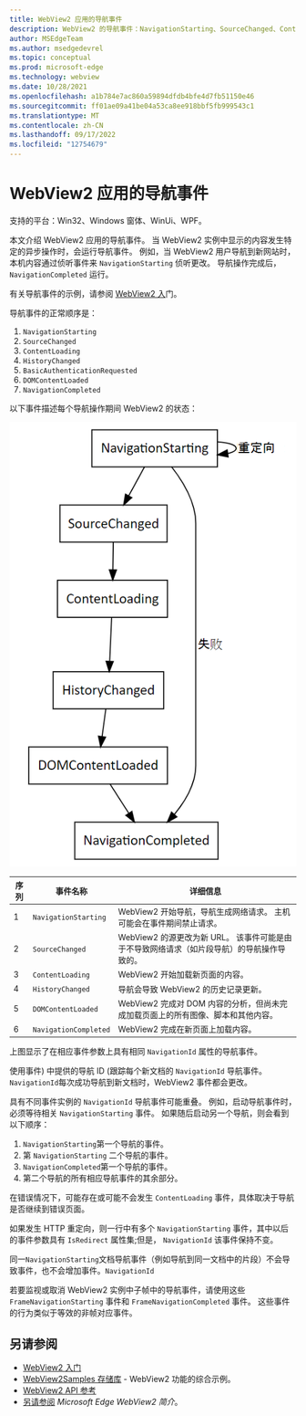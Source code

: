 ```yaml
---
title: WebView2 应用的导航事件
description: WebView2 的导航事件：NavigationStarting、SourceChanged、ContentLoading、HistoryChanged、DOMContentLoaded 和 NavigationCompleted。
author: MSEdgeTeam
ms.author: msedgedevrel
ms.topic: conceptual
ms.prod: microsoft-edge
ms.technology: webview
ms.date: 10/28/2021
ms.openlocfilehash: a1b784e7ac860a59894dfdb4bfe4d7fb51150e46
ms.sourcegitcommit: ff01ae09a41be04a53ca8ee918bbf5fb999543c1
ms.translationtype: MT
ms.contentlocale: zh-CN
ms.lasthandoff: 09/17/2022
ms.locfileid: "12754679"
---
```

# <a name="navigation-events-for-webview2-apps"></a>WebView2 应用的导航事件
<!-- old title: # Navigation events for WebView2 -->

<!--
maintenance links (keep)
This, main page:
* [Navigation events for WebView2 apps](../concepts/navigation-events.md) - main copy; update it and then propagate/copy to these h2 sections:
Derivative copies of this page's content, or links to this page:
* [Get started with WebView2 in Win32 apps](../get-started/win32.md#step-12---navigation-events)
* [Get started with WebView2 in WinForms apps](../get-started/winforms.md#step-7---navigation-events)
* [Get started with WebView2 in WinUI 2 (UWP) apps](../get-started/winui2.md#step-7---navigation-events)
* [Get started with WebView2 in WinUI 3 (Windows App SDK) apps](../get-started/winui.md#step-7---navigation-events)
* [Get started with WebView2 in WPF apps](../get-started/wpf.md#step-6---navigation-events)
-->

支持的平台：Win32、Windows 窗体、WinUi、WPF。

本文介绍 WebView2 应用的导航事件。  当 WebView2 实例中显示的内容发生特定的异步操作时，会运行导航事件。  例如，当 WebView2 用户导航到新网站时，本机内容通过侦听事件来 `NavigationStarting` 侦听更改。  导航操作完成后， `NavigationCompleted` 运行。

有关导航事件的示例，请参阅 [WebView2 入](../get-started/get-started.md)门。

导航事件的正常顺序是：
1. `NavigationStarting`
1. `SourceChanged`
1. `ContentLoading`
1. `HistoryChanged`
1. `BasicAuthenticationRequested`
1. `DOMContentLoaded`
1. `NavigationCompleted`


以下事件描述每个导航操作期间 WebView2 的状态：

![WebView2 导航事件](../media/navigation-graph.png)

| 序列 | 事件名称 | 详细信息 |
| --- | --- | --- |
| 1 | `NavigationStarting` |  WebView2 开始导航，导航生成网络请求。  主机可能会在事件期间禁止请求。 |
| 2 | `SourceChanged` |  WebView2 的源更改为新 URL。  该事件可能是由于不导致网络请求（如片段导航）的导航操作导致的。 |
| 3 | `ContentLoading` |  WebView2 开始加载新页面的内容。 |
| 4 | `HistoryChanged` |  导航会导致 WebView2 的历史记录更新。 |
| 5 | `DOMContentLoaded` |  WebView2 完成对 DOM 内容的分析，但尚未完成加载页面上的所有图像、脚本和其他内容。 |
| 6 | `NavigationCompleted` |  WebView2 完成在新页面上加载内容。 |

上图显示了在相应事件参数上具有相同 `NavigationId` 属性的导航事件。

使用事件) 中提供的导航 ID (跟踪每个新文档的 `NavigationId` 导航事件。  `NavigationId`每次成功导航到新文档时，WebView2 事件都会更改。

具有不同事件实例的 `NavigationId` 导航事件可能重叠。  例如，启动导航事件时，必须等待相关 `NavigationStarting` 事件。  如果随后启动另一个导航，则会看到以下顺序：
1. `NavigationStarting`第一个导航的事件。
1. 第 `NavigationStarting` 二个导航的事件。
1. `NavigationCompleted`第一个导航的事件。
1. 第二个导航的所有相应导航事件的其余部分。

在错误情况下，可能存在或可能不会发生 `ContentLoading` 事件，具体取决于导航是否继续到错误页面。

如果发生 HTTP 重定向，则一行中有多个 `NavigationStarting` 事件，其中以后的事件参数具有 `IsRedirect` 属性集;但是， `NavigationId` 该事件保持不变。

同一`NavigationStarting`文档导航事件（例如导航到同一文档中的片段）不会导致事件，也不会增加事件。`NavigationId`

若要监视或取消 WebView2 实例中子帧中的导航事件，请使用这些 `FrameNavigationStarting` 事件和 `FrameNavigationCompleted` 事件。  这些事件的行为类似于等效的非帧对应事件。


<!-- ====================================================================== -->
## <a name="see-also"></a>另请参阅

* [WebView2 入门](../get-started/get-started.md)
* [WebView2Samples 存储库](https://github.com/MicrosoftEdge/WebView2Samples) - WebView2 功能的综合示例。
* [WebView2 API 参考](/dotnet/api/microsoft.web.webview2.wpf.webview2)
* [另请参阅](../index.md#see-also) _Microsoft Edge WebView2 简介_。
